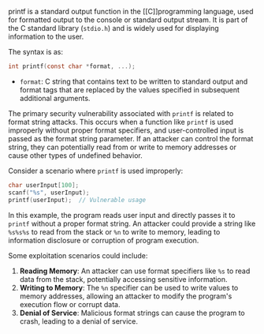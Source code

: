 printf is a standard output function in the [[C]]programming language, used for formatted output to the console or standard output stream. It is part of the C standard library (`stdio.h`) and is widely used for displaying information to the user.

The syntax is as:

```c
int printf(const char *format, ...);
```

- `format`: C string that contains text to be written to standard output and format tags that are replaced by the values specified in subsequent additional arguments.

The primary security vulnerability associated with `printf` is related to format string attacks. This occurs when a function like `printf` is used improperly without proper format specifiers, and user-controlled input is passed as the format string parameter. If an attacker can control the format string, they can potentially read from or write to memory addresses or cause other types of undefined behavior.

Consider a scenario where `printf` is used improperly:

```c
char userInput[100];
scanf("%s", userInput);
printf(userInput);  // Vulnerable usage
```

In this example, the program reads user input and directly passes it to `printf` without a proper format string. An attacker could provide a string like `%s%s%s` to read from the stack or `%n` to write to memory, leading to information disclosure or corruption of program execution.

Some exploitation scenarios could include:

1. **Reading Memory**: An attacker can use format specifiers like `%s` to read data from the stack, potentially accessing sensitive information.
2. **Writing to Memory**: The `%n` specifier can be used to write values to memory addresses, allowing an attacker to modify the program's execution flow or corrupt data.
3. **Denial of Service**: Malicious format strings can cause the program to crash, leading to a denial of service.

